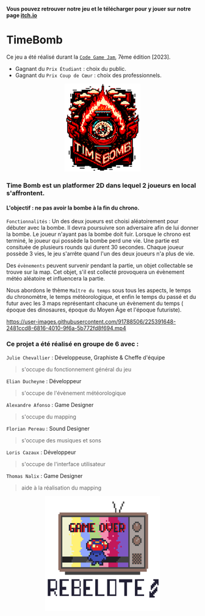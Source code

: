 **Vous pouvez retrouver notre jeu et le télécharger pour y jouer sur notre page [itch.io](https://rebeloteequipe3.itch.io/cgj-rebelote-timebomb)**

# TimeBomb

Ce jeu a été réalisé durant la [`Code Game Jam`](https://codegamejam.extragames.fr/), 7ème édition [2023].
 * Gagnant du `Prix Étudiant` : choix du public.
 * Gagnant du `Prix Coup de Cœur` : choix des professionnels.

<div align="center"><img src="Assets/CGJ/Assets/LogoTimeBomb.png" alt="Logo" width="200"/></div>

### Time Bomb est un platformer 2D dans lequel 2 joueurs en local s'affrontent. 

#### L'objectif : ne pas avoir la bombe à la fin du chrono. 

`Fonctionnalités` : Un des deux joueurs est choisi aléatoirement pour débuter avec la bombe. Il devra poursuivre son adversaire afin de lui donner la bombe. Le joueur n'ayant pas la bombe doit fuir. Lorsque le chrono est terminé, le joueur qui possède la bombe perd une vie. Une partie est consituée de plusieurs rounds qui durent 30 secondes. Chaque joueur possède 3 vies, le jeu s'arrête quand l'un des deux joueurs n'a plus de vie. 

Des `évènements` peuvent survenir pendant la partie, un objet collectable se trouve sur la map. Cet objet, s'il est collecté provoquera un évènement météo aléatoire et influencera la partie. 

Nous abordons le thème `Maître du temps` sous tous les aspects, le temps du chronomètre, le temps météorologique, et enfin le temps du passé et du futur avec les 3 maps représentant chacune un évènement du temps ( époque des dinosaures, époque du Moyen Âge et l'époque futuriste).

https://user-images.githubusercontent.com/91788506/225391648-2481ccd8-6816-4010-9f6a-5b772fd8f694.mp4

### Ce projet a été réalisé en groupe de 6 avec :

`Julie Chevallier` : Développeuse, Graphiste & Cheffe d'équipe
> s'occupe du fonctionnement général du jeu

`Elian Ducheyne` : Développeur
> s'occupe de l'évènement météorologique

`Alexandre Afonso` : Game Designer
> s'occupe du mapping

`Florian Pereau` : Sound Designer
> s'occupe des musiques et sons

`Loris Cazaux` : Développeur
> s'occupe de l'interface utilisateur

`Thomas Nalix` : Game Designer
> aide à la réalisation du mapping

<div align="center"><img src="Assets/CGJ/Assets/Logo.png" alt="Logo" width="300"/></div>
